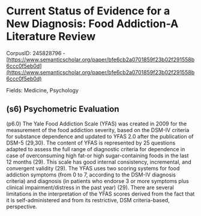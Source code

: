 # Current Status of Evidence for a New Diagnosis: Food Addiction-A Literature Review

CorpusID: 245828796 - [https://www.semanticscholar.org/paper/bfe6cb2a0701859f23b02f291558b6ccc0f5eb0d](https://www.semanticscholar.org/paper/bfe6cb2a0701859f23b02f291558b6ccc0f5eb0d)

Fields: Medicine, Psychology

## (s6) Psychometric Evaluation
(p6.0) The Yale Food Addiction Scale (YFAS) was created in 2009 for the measurement of the food addiction severity, based on the DSM-IV criteria for substance dependence and updated to YFAS 2.0 after the publication of DSM-5 (29,30). The content of YFAS is represented by 25 questions adapted to assess the full range of diagnostic criteria for dependence in case of overconsuming high fat-or high sugar-containing foods in the last 12 months (29). This scale has good internal consistency, incremental, and convergent validity (29). The YFAS uses two scoring systems for food addiction symptoms (from 0 to 7, according to the DSM-IV diagnosis criteria) and diagnosis (in patients who endorse 3 or more symptoms plus clinical impairment/distress in the past year) (29). There are several limitations in the interpretation of the YFAS scores derived from the fact that it is self-administered and from its restrictive, DSM criteria-based, perspective.
